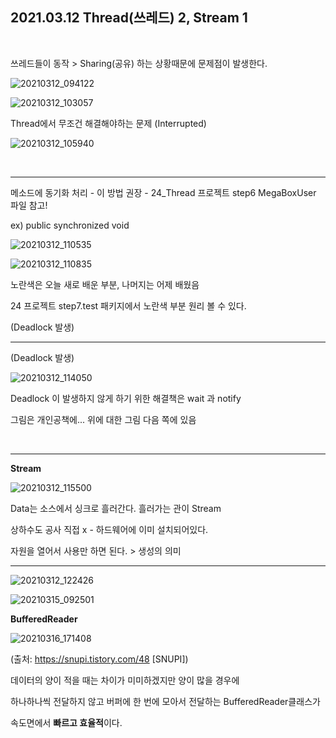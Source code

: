 ## 2021.03.12 Thread(쓰레드) 2, Stream 1

<br/>

쓰레드들이 동작 > Sharing(공유) 하는 상황때문에 문제점이 발생한다.

![20210312_094122](https://user-images.githubusercontent.com/78403443/121762690-987d7080-cb72-11eb-9e56-bafed7fad6f5.png)

![20210312_103057](https://user-images.githubusercontent.com/78403443/121762693-a206d880-cb72-11eb-919d-4addc47ef02e.png)

Thread에서 무조건 해결해야하는 문제 (Interrupted)

![20210312_105940](https://user-images.githubusercontent.com/78403443/121762709-afbc5e00-cb72-11eb-89b8-9616be5f2d8a.png)

<br/>

---

메소드에 동기화 처리 - 이 방법 권장 - 24_Thread 프로젝트 step6 MegaBoxUser 파일 참고!

ex) public synchronized void

![20210312_110535](https://user-images.githubusercontent.com/78403443/121762729-c1056a80-cb72-11eb-8e9c-0d43d7b4d25e.png)

![20210312_110835](https://user-images.githubusercontent.com/78403443/121762737-cb276900-cb72-11eb-94ee-1f2f0c79d407.png)

노란색은 오늘 새로 배운 부분, 나머지는 어제 배웠음

24 프로젝트 step7.test 패키지에서 노란색 부분 원리 볼 수 있다.

(Deadlock 발생)

---

(Deadlock 발생)

![20210312_114050](https://user-images.githubusercontent.com/78403443/121762752-df6b6600-cb72-11eb-8c2e-31ae0e94445f.png)

Deadlock 이 발생하지 않게 하기 위한 해결책은 wait 과 notify

그림은 개인공책에... 위에 대한 그림 다음 쪽에 있음

<br/>

---

**Stream**

![20210312_115500](https://user-images.githubusercontent.com/78403443/121762769-f90cad80-cb72-11eb-8c79-3f5a732e1b72.png)

Data는 소스에서 싱크로 흘러간다. 흘러가는 관이 Stream

상하수도 공사 직접 x - 하드웨어에 이미 설치되어있다.

자원을 열어서 사용만 하면 된다. > 생성의 의미

---

![20210312_122426](https://user-images.githubusercontent.com/78403443/121762783-0a55ba00-cb73-11eb-9493-c5941fdbe674.png)

![20210315_092501](https://user-images.githubusercontent.com/78403443/121762788-15a8e580-cb73-11eb-9889-2e48929920a4.png)

**BufferedReader**

![20210316_171408](https://user-images.githubusercontent.com/78403443/121762799-248f9800-cb73-11eb-8e3b-a991aaa3560c.png)

(출처: https://snupi.tistory.com/48 [SNUPI])

데이터의 양이 적을 때는 차이가 미미하겠지만 양이 많을 경우에

하나하나씩 전달하지 않고 버퍼에 한 번에 모아서 전달하는 BufferedReader클래스가

속도면에서 **빠르고 효율적**이다.
